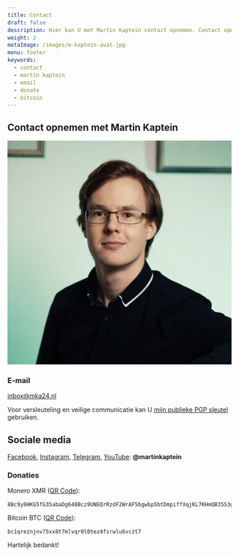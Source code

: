 ```yaml
---
title: Contact
draft: false
description: Hier kan U met Martin Kaptein contact opnemen. Contact opnemen kan via Mail of Session. Verder kan U ook geld doneren.
weight: 2 
metaImage: /images/m-kaptein-avat.jpg
menu: footer
keywords: 
  - contact
  - martin kaptein
  - email
  - donate
  - bitcoin
---
```


## Contact opnemen met Martin Kaptein

![Martin Kaptein](M-Kaptein-piano-fc.jpg)

### E-mail

[inbox@mka24.nl](mailto:inbox@mka24.nl)

Voor versleuteling en veilige communicatie kan U [mijn publieke PGP sleutel](/pubkey.asc) gebruiken.

## Sociale media

[Facebook](https://www.facebook.com/martinkaptein/), [Instagram](https://www.instagram.com/martinkaptein/), [Telegram](https://t.me/martinkaptein), [YouTube](https://www.youtube.com/@martinkaptein): **@martinkaptein**

### Donaties

Monero XMR ([QR Code](/images/xmr-qr.png)):

```
8Bc9y8HKG5fG35abaDg648Bcz9UNEQrRzdF2WrAF5bgwbp5btDmpiffXqjKL7KHmQB35S3gmRLt3CgLQWK72LmqvGkcR5a1
```

Bitcoin BTC ([QR Code](/images/btc.png)):

```
bc1qreznjnv75xx8t7mlvqr0l0tez4fsrwlu6vczt7
```

Hartelijk bedankt!
